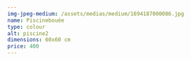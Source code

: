 ```yaml
---
img-jpeg-medium: /assets/medias/medium/1694187000086.jpg
name: Piscinebouée
type: colour
alt: piscine2
dimensions: 60x60 cm
price: 400
---
```

